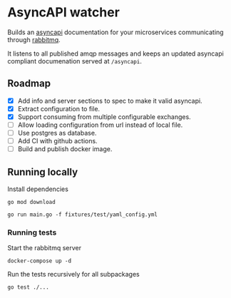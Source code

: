 # AsyncAPI watcher

Builds an [asyncapi](https://www.asyncapi.com/) documentation for your microservices
communicating through [rabbitmq](https://www.rabbitmq.com/).

It listens to all published amqp messages and keeps an updated asyncapi
compliant documenation served at `/asyncapi`.

## Roadmap

- [x] Add info and server sections to spec to make it valid asyncapi.
- [x] Extract configuration to file.
- [x] Support consuming from multiple configurable exchanges.
- [ ] Allow loading configuration from url instead of local file.
- [ ] Use postgres as database.
- [ ] Add CI with github actions.
- [ ] Build and publish docker image.

## Running locally

Install dependencies
```
go mod download
```

```
go run main.go -f fixtures/test/yaml_config.yml
```

### Running tests

Start the rabbitmq server

```
docker-compose up -d
```

Run the tests recursively for all subpackages

```
go test ./...
```
